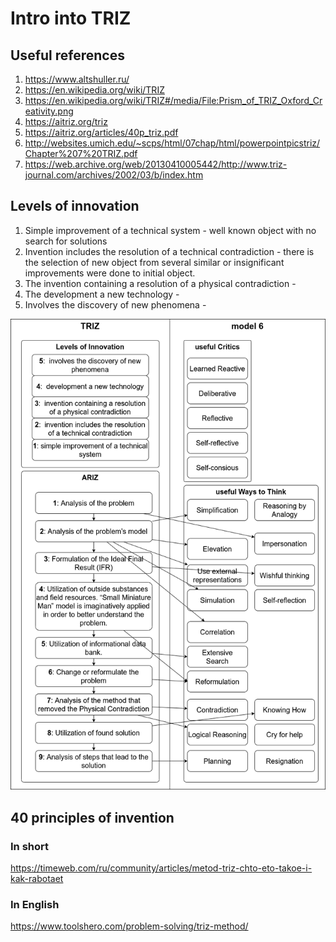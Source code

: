 # Intro into TRIZ

## Useful references 
1. https://www.altshuller.ru/
1. https://en.wikipedia.org/wiki/TRIZ
1. https://en.wikipedia.org/wiki/TRIZ#/media/File:Prism_of_TRIZ_Oxford_Creativity.png
1. https://aitriz.org/triz
1. https://aitriz.org/articles/40p_triz.pdf
1. http://websites.umich.edu/~scps/html/07chap/html/powerpointpicstriz/Chapter%207%20TRIZ.pdf
2. https://web.archive.org/web/20130410005442/http://www.triz-journal.com/archives/2002/03/b/index.htm

## Levels of innovation 

1. Simple improvement of a technical system - well known object with no search for solutions 
1. Invention includes the resolution of a technical contradiction - there is the selection of new object from several similar or insignificant improvements were done to initial object.
1. The invention containing a resolution of a physical contradiction -
1. The development a new technology -
1. Involves the discovery of new phenomena -



![Triz to model of 6 map](TRIZ_model_6_mapping.png)


## 40 principles of invention
### In short 
https://timeweb.com/ru/community/articles/metod-triz-chto-eto-takoe-i-kak-rabotaet

### In English
https://www.toolshero.com/problem-solving/triz-method/
